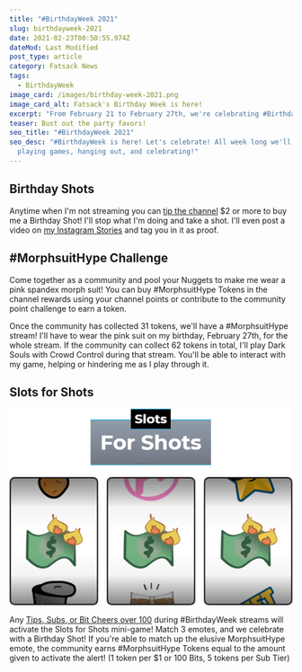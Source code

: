 ```yaml
---
title: "#BirthdayWeek 2021"
slug: birthdayweek-2021
date: 2021-02-23T00:50:55.974Z
dateMod: Last Modified
post_type: article
category: Fatsack News
tags:
  - BirthdayWeek
image_card: /images/birthday-week-2021.png
image_card_alt: Fatsack's Birthday Week is here!
excerpt: "From February 21 to February 27th, we're celebrating #BirthdayWeek! We'll be playing my week long drinking game, Birthday Shots! There's a challenge for the community with the prize being another #MorphsuitHype stream! And finally, you can support the channel during the stream to play Slots for Shots!"
teaser: Bust out the party favors!
seo_title: "#BirthdayWeek 2021"
seo_desc: "#BirthdayWeek is here! Let's celebrate! All week long we'll be
  playing games, hanging out, and celebrating!"
---
```

## Birthday Shots
Anytime when I'm not streaming you can [tip the channel](https://streamelements.com/fatsackfails/tip) $2 or more to buy me a Birthday Shot! I'll stop what I'm doing and take a shot. I'll even post a video on [my Instagram Stories](https://instagram.com/fatsackfails) and tag you in it as proof.

## #MorphsuitHype Challenge
Come together as a community and pool your Nuggets to make me wear a pink spandex morph suit! You can buy #MorphsuitHype Tokens in the channel rewards using your channel points or contribute to the community point challenge to earn a token.

Once the community has collected 31 tokens, we'll have a #MorphsuitHype stream! I'll have to wear the pink suit on my birthday, February 27th, for the whole stream. If the community can collect 62 tokens in total, I'll play Dark Souls with Crowd Control during that stream. You'll be able to interact with my game, helping or hindering me as I play through it.

## Slots for Shots

<div class="flex flex-wrap justify-center pb-4"> <img src="/images/slotsforshotspromo.png" alt="Slots for Shots. Match 3 to win!">
</div>

Any [Tips, Subs, or Bit Cheers over 100](/support) during #BirthdayWeek streams will activate the Slots for Shots mini-game! Match 3 emotes, and we celebrate with a Birthday Shot! If you're able to match up the elusive MorphsuitHype emote, the community earns #MorphsuitHype Tokens equal to the amount given to activate the alert! (1 token per $1 or 100 Bits, 5 tokens per Sub Tier)
